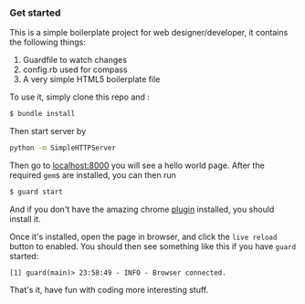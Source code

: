 ### Get started

This is a simple boilerplate project for web designer/developer, it contains the following things:

1.	Guardfile to watch changes
2.	config.rb used for compass
3.	A very simple HTML5 boilerplate file

To use it, simply clone this repo and :

```sh
$ bundle install
```

Then start server by
```sh
python -m SimpleHTTPServer
```
Then go to [localhost:8000](http://localhost:8000) you will see a hello world page.
After the required `gem`s are installed, you can then run 

```sh
$ guard start
```

And if you don't have the amazing chrome [plugin](https://chrome.google.com/webstore/detail/livereload/jnihajbhpnppcggbcgedagnkighmdlei) installed, you should install it. 

Once it's installed, open the page in browser, and click the `live reload` button to enabled. You should then see something like this if you have `guard` started:

```
[1] guard(main)> 23:58:49 - INFO - Browser connected.
```

That's it, have fun with coding more interesting stuff.
